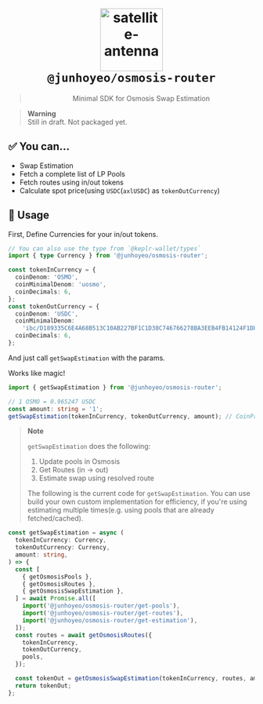 <h1 align="center">
  <img alt="satellite-antenna" src="https://emojipedia-us.s3.amazonaws.com/source/microsoft-teams/337/satellite-antenna_1f4e1.png" width="128px" />
  <br />
  <code>@junhoyeo/osmosis-router</code>
</h1>

<blockquote align="center">
Minimal SDK for Osmosis Swap Estimation
</blockquote>

> **Warning**<br />
> Still in draft. Not packaged yet.

## ✅ You can...
- Swap Estimation
- Fetch a complete list of LP Pools
- Fetch routes using in/out tokens
- Calculate spot price(using `USDC`(`axlUSDC`) as `tokenOutCurrency`)

## 🚀 Usage

First, Define Currencies for your in/out tokens.

```ts
// You can also use the type from `@keplr-wallet/types`
import { type Currency } from '@junhoyeo/osmosis-router';

const tokenInCurrency = {
  coinDenom: 'OSMO',
  coinMinimalDenom: 'uosmo',
  coinDecimals: 6,
};
const tokenOutCurrency = {
  coinDenom: 'USDC',
  coinMinimalDenom:
    'ibc/D189335C6E4A68B513C10AB227BF1C1D38C746766278BA3EEB4FB14124F1D858',
  coinDecimals: 6,
};
```

And just call `getSwapEstimation` with the params.

Works like magic!

```ts
import { getSwapEstimation } from '@junhoyeo/osmosis-router';

// 1 OSMO = 0.965247 USDC
const amount: string = '1';
getSwapEstimation(tokenInCurrency, tokenOutCurrency, amount); // CoinPretty (0.965247 USDC)
```

> **Note**<br />
>
> `getSwapEstimation` does the following:
>
> 1. Update pools in Osmosis
> 2. Get Routes (in -> out)
> 3. Estimate swap using resolved route
>
> The following is the current code for `getSwapEstimation`.
> You can use build your own custom implementation for efficiency, if you're using estimating multiple times(e.g. using pools that are already fetched/cached).

```ts
const getSwapEstimation = async (
  tokenInCurrency: Currency,
  tokenOutCurrency: Currency,
  amount: string,
) => {
  const [
    { getOsmosisPools },
    { getOsmosisRoutes },
    { getOsmosisSwapEstimation },
  ] = await Promise.all([
    import('@junhoyeo/osmosis-router/get-pools'),
    import('@junhoyeo/osmosis-router/get-routes'),
    import('@junhoyeo/osmosis-router/get-estimation'),
  ]);
  const routes = await getOsmosisRoutes({
    tokenInCurrency,
    tokenOutCurrency,
    pools,
  });

  const tokenOut = getOsmosisSwapEstimation(tokenInCurrency, routes, amount);
  return tokenOut;
};
```
